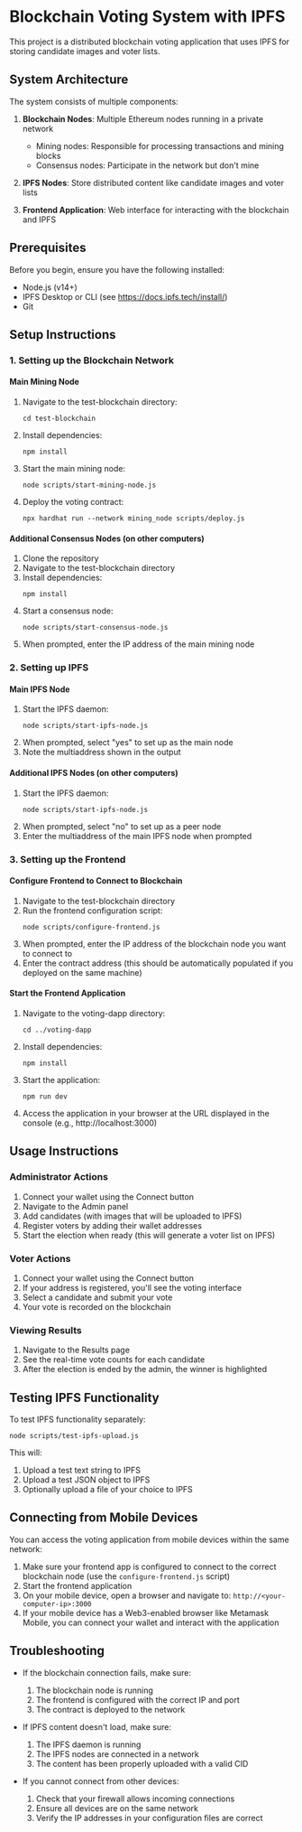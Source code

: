 # Blockchain Voting System with IPFS

This project is a distributed blockchain voting application that uses IPFS for storing candidate images and voter lists.

## System Architecture

The system consists of multiple components:

1. **Blockchain Nodes**: Multiple Ethereum nodes running in a private network
   - Mining nodes: Responsible for processing transactions and mining blocks
   - Consensus nodes: Participate in the network but don't mine

2. **IPFS Nodes**: Store distributed content like candidate images and voter lists

3. **Frontend Application**: Web interface for interacting with the blockchain and IPFS

## Prerequisites

Before you begin, ensure you have the following installed:
- Node.js (v14+)
- IPFS Desktop or CLI (see https://docs.ipfs.tech/install/)
- Git

## Setup Instructions

### 1. Setting up the Blockchain Network

#### Main Mining Node

1. Navigate to the test-blockchain directory:
   ```
   cd test-blockchain
   ```

2. Install dependencies:
   ```
   npm install
   ```

3. Start the main mining node:
   ```
   node scripts/start-mining-node.js
   ```

4. Deploy the voting contract:
   ```
   npx hardhat run --network mining_node scripts/deploy.js
   ```

#### Additional Consensus Nodes (on other computers)

1. Clone the repository
2. Navigate to the test-blockchain directory
3. Install dependencies:
   ```
   npm install
   ```
4. Start a consensus node:
   ```
   node scripts/start-consensus-node.js
   ```
5. When prompted, enter the IP address of the main mining node

### 2. Setting up IPFS

#### Main IPFS Node

1. Start the IPFS daemon:
   ```
   node scripts/start-ipfs-node.js
   ```
2. When prompted, select "yes" to set up as the main node
3. Note the multiaddress shown in the output

#### Additional IPFS Nodes (on other computers)

1. Start the IPFS daemon:
   ```
   node scripts/start-ipfs-node.js
   ```
2. When prompted, select "no" to set up as a peer node
3. Enter the multiaddress of the main IPFS node when prompted

### 3. Setting up the Frontend

#### Configure Frontend to Connect to Blockchain

1. Navigate to the test-blockchain directory
2. Run the frontend configuration script:
   ```
   node scripts/configure-frontend.js
   ```
3. When prompted, enter the IP address of the blockchain node you want to connect to
4. Enter the contract address (this should be automatically populated if you deployed on the same machine)

#### Start the Frontend Application

1. Navigate to the voting-dapp directory:
   ```
   cd ../voting-dapp
   ```
2. Install dependencies:
   ```
   npm install
   ```
3. Start the application:
   ```
   npm run dev
   ```
4. Access the application in your browser at the URL displayed in the console
   (e.g., http://localhost:3000)

## Usage Instructions

### Administrator Actions

1. Connect your wallet using the Connect button
2. Navigate to the Admin panel
3. Add candidates (with images that will be uploaded to IPFS)
4. Register voters by adding their wallet addresses
5. Start the election when ready (this will generate a voter list on IPFS)

### Voter Actions

1. Connect your wallet using the Connect button
2. If your address is registered, you'll see the voting interface
3. Select a candidate and submit your vote
4. Your vote is recorded on the blockchain

### Viewing Results

1. Navigate to the Results page
2. See the real-time vote counts for each candidate
3. After the election is ended by the admin, the winner is highlighted

## Testing IPFS Functionality

To test IPFS functionality separately:
```
node scripts/test-ipfs-upload.js
```

This will:
1. Upload a test text string to IPFS
2. Upload a test JSON object to IPFS
3. Optionally upload a file of your choice to IPFS

## Connecting from Mobile Devices

You can access the voting application from mobile devices within the same network:

1. Make sure your frontend app is configured to connect to the correct blockchain node
   (use the `configure-frontend.js` script)
2. Start the frontend application
3. On your mobile device, open a browser and navigate to:
   `http://<your-computer-ip>:3000`
4. If your mobile device has a Web3-enabled browser like Metamask Mobile,
   you can connect your wallet and interact with the application

## Troubleshooting

- If the blockchain connection fails, make sure:
  1. The blockchain node is running
  2. The frontend is configured with the correct IP and port
  3. The contract is deployed to the network

- If IPFS content doesn't load, make sure:
  1. The IPFS daemon is running
  2. The IPFS nodes are connected in a network
  3. The content has been properly uploaded with a valid CID
  
- If you cannot connect from other devices:
  1. Check that your firewall allows incoming connections
  2. Ensure all devices are on the same network
  3. Verify the IP addresses in your configuration files are correct